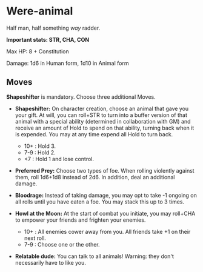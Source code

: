 # Were-animal

Half man, half something _way_ radder.

**Important stats: STR, CHA, CON**

Max HP: 8 + Constitution

Damage: 1d6 in Human form, 1d10 in Animal form

## Moves

**Shapeshifter** is mandatory. Choose three additional Moves.

- **Shapeshifter:** On character creation, choose an animal that gave you your gift. At will, you can roll+STR to turn into a buffer version of that animal with a special ability (determined in collaboration with GM) and receive an amount of Hold to spend on that ability, turning back when it is expended. You may at any time expend all Hold to turn back.

  - 10+ : Hold 3.
  - 7-9 : Hold 2.
  - <7 : Hold 1 and lose control.

- **Preferred Prey:** Choose two types of foe. When rolling violently against them, roll 1d6+1d8 instead of 2d6. In addition, deal an additional damage.

- **Bloodrage:** Instead of taking damage, you may opt to take -1 ongoing on all rolls until you have eaten a foe. You may stack this up to 3 times.

- **Howl at the Moon:** At the start of combat you initiate, you may roll+CHA to empower your friends and frighten your enemies.

  - 10+ : All enemies cower away from you. All friends take +1 on their next roll.
  - 7-9 : Choose one or the other.

- **Relatable dude:** You can talk to all animals! Warning: they don't necessarily have to like you.
